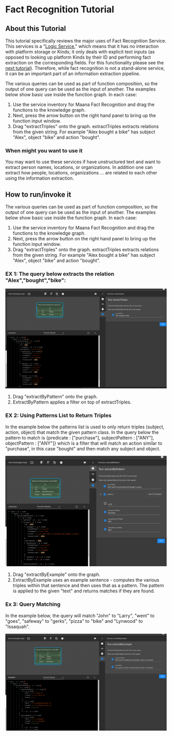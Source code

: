 # Fact Recognition Tutorial

## About this Tutorial <a id="about-this-tutorial"></a>

This tutorial specifically reviews the major uses of Fact Recognition Service. This services is a "[Logic Service](../../../product-guide/reference-guide/q-platform-and-microservices/service-types/logic-services.md)," which means that it has no interaction with platform storage or Kinds; it only deals with explicit text inputs \(as opposed to looking up platform Kinds by their ID and performing fact extraction on the corresponding fields. For this functionality please see the [next tutorial](creating-a-fact-recognition-bot.md)\). Therefore, while fact recognition is not a stand-alone service, it can be an important part of an information extraction pipeline. 

The various queries can be used as part of function composition, so the output of one query can be used as the input of another. The examples below show basic use inside the function graph. In each case:

1. Use the service inventory for Maana Fact Recognition and drag the functions to the knowledge graph.
2. Next, press the arrow button on the right hand panel to bring up the function input window.
3. Drag "extractTriples" onto the graph. extractTriples extracts relations from the given string. For example "Alex bought a bike" has subject "Alex", object "bike" and action "bought".

### When might you want to use it <a id="when-might-you-want-to-use-it"></a>

You may want to use these services if have unstructured text and want to extract person names, locations, or organizations. In addition one can extract how people, locations, organizations ... are related to each other using the information extraction.

## How to run/invoke it <a id="how-to-run-invoke-it"></a>

The various queries can be used as part of function composition, so the output of one query can be used as the input of another. The examples below show basic use inside the function graph. In each case:

1. Use the service inventory for Maana Fact Recognition and drag the functions to the knowledge graph.
2. Next, press the arrow button on the right hand panel to bring up the function input window.
3. Drag "extractTriples" onto the graph. extractTriples extracts relations from the given string. For example "Alex bought a bike" has subject "Alex", object "bike" and action "bought".

### EX 1: The query below extracts the relation "Alex","bought","bike": <a id="ex-1-the-query-below-extracts-the-relation-alex-bought-bike"></a>

![Figure 1: Results for running extractTriples with &quot;Alex bought a bike&quot; input](../../../.gitbook/assets/extractTriples.png)

1. Drag "extractByPattern" onto the graph.
2. ExtractByPattern applies a filter on top of extractTriples.

### EX 2: Using Patterns List to Return Triples  <a id="ex-2-using-patterns-list-to-return-triples"></a>

In the example below the patterns list is used to only return triples \(subject, action, object\) that match the given pattern class. In the query below the pattern to match is {predicate : \["purchase"\], subjectPattern : \["ANY"\], objectPattern : \["ANY"\]} which is a filter that will match an action similar to "purchase", in this case "bought" and then match any subject and object.

![Figure 2: extractByPattern query run in the function graph.](../../../.gitbook/assets/extractByPattern.png)

1. Drag "extractByExample" onto the graph.
2. ExtractByExample uses an example sentence - computes the various triples within that sentence and then uses that as a pattern. The pattern is applied to the given "text" and returns matches if they are found.

### Ex 3: Query Matching <a id="ex-3-query-matching"></a>

In the example below, the query will match "John" to "Larry", "went" to "goes", "safeway" to "gerks", "pizza" to "bike" and "Lynwood" to "Issaquah".

![Figure 3: extractByExample query run in the function graph.](../../../.gitbook/assets/extractByExample.png)


